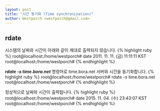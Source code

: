 ```yaml
---                                   
layout: post
title: "시간 동기화 (Time synchronization)" 
author: Westporch <westporch@gmail.com>
---
```


rdate
-----------------

시스템의 날짜와 시간이 아래와 같이 제대로 출력되지 않습니다.
{% highlight ruby %}
root@localhost:/home/westporch# date
2011. 11. 11. (금) 11:11:11 KST
root@localhost:/home/westporch# 
{% endhighlight %}

***rdate -s time.bora.net*** 명령어로 time.bora.net 서버와 시간을 동기화합니다.
{% highlight ruby %}
root@localhost:/home/westporch# rdate -s time.bora.net
root@localhost:/home/westporch#
{% endhighlight %}

정상적으로 날짜와 시간이 출력됩니다.
{% highlight ruby %}
root@localhost:/home/westporch# date
2015. 11. 04. (수) 23:43:07 KST
root@localhost:/home/westporch# 
{% endhighlight %}
